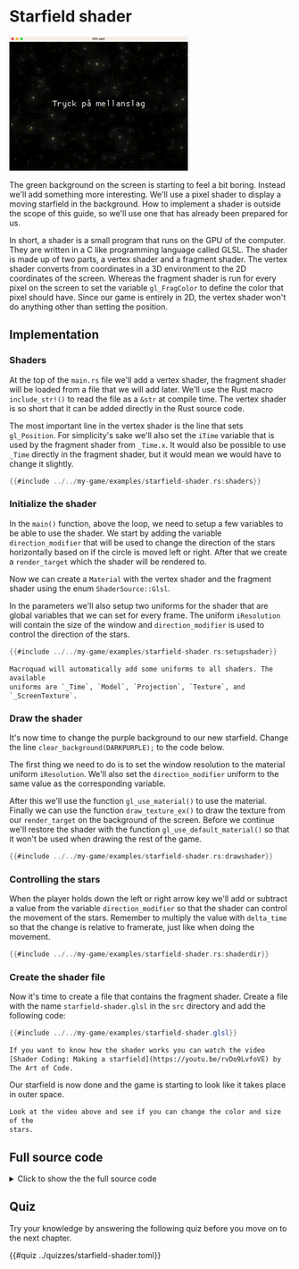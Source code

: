 # Starfield shader

![Screenshot](images/starfield-shader.gif#center)

The green background on the screen is starting to feel a bit boring. Instead
we'll add something more interesting. We'll use a pixel shader to display a
moving starfield in the background. How to implement a shader is outside the
scope of this guide, so we'll use one that has already been prepared for us.

In short, a shader is a small program that runs on the GPU of the computer.
They are written in a C like programming language called GLSL. The shader is
made up of two parts, a vertex shader and a fragment shader. The vertex shader
converts from coordinates in a 3D environment to the 2D coordinates of the
screen. Whereas the fragment shader is run for every pixel on the screen to
set the variable `gl_FragColor` to define the color that pixel should have.
Since our game is entirely in 2D, the vertex shader won't do anything other
than setting the position.

## Implementation

### Shaders

At the top of the `main.rs` file we'll add a vertex shader, the fragment
shader will be loaded from a file that we will add later. We'll use the Rust
macro `include_str!()` to read the file as a `&str` at compile time. The
vertex shader is so short that it can be added directly in the Rust source
code.

The most important line in the vertex shader is the line that sets
`gl_Position`. For simplicity's sake we'll also set the `iTime` variable that
is used by the fragment shader from `_Time.x`. It would also be possible to
use `_Time` directly in the fragment shader, but it would mean we would have
to change it slightly.

```rust
{{#include ../../my-game/examples/starfield-shader.rs:shaders}}
```

### Initialize the shader

In the `main()` function, above the loop, we need to setup a few variables to
be able to use the shader. We start by adding the variable `direction_modifier`
that will be used to change the direction of the stars horizontally based on
if the circle is moved left or right. After that we create a `render_target`
which the shader will be rendered to.

Now we can create a `Material` with the vertex shader and the fragment shader
using the enum `ShaderSource::Glsl`. 

In the parameters we'll also setup two uniforms for the shader that are global
variables that we can set for every frame. The uniform `iResolution` will
contain the size of the window and `direction_modifier` is used to control the
direction of the stars.

```rust
{{#include ../../my-game/examples/starfield-shader.rs:setupshader}}
```

```admonish info
Macroquad will automatically add some uniforms to all shaders. The available
uniforms are `_Time`, `Model`, `Projection`, `Texture`, and `_ScreenTexture`.
```

### Draw the shader

It's now time to change the purple background to our new starfield. Change the
line `clear_background(DARKPURPLE);` to the code below.

The first thing we need to do is to set the window resolution to the material
uniform `iResolution`. We'll also set the `direction_modifier` uniform to the
same value as the corresponding variable.

After this we'll use the function `gl_use_material()` to use the material.
Finally we can use the function `draw_texture_ex()` to draw the texture from
our `render_target` on the background of the screen. Before we continue we'll
restore the shader with the function `gl_use_default_material()` so that it
won't be used when drawing the rest of the game.

```rust
{{#include ../../my-game/examples/starfield-shader.rs:drawshader}}
```

### Controlling the stars

When the player holds down the left or right arrow key we'll add or subtract a
value from the variable `direction_modifier` so that the shader can control
the movement of the stars. Remember to multiply the value with `delta_time` so
that the change is relative to framerate, just like when doing the movement.

 ```rust [hl,3,7]
{{#include ../../my-game/examples/starfield-shader.rs:shaderdir}}
```

### Create the shader file

Now it's time to create a file that contains the fragment shader. Create a
file with the name `starfield-shader.glsl` in the `src` directory and add the
following code:

```glsl
{{#include ../../my-game/examples/starfield-shader.glsl}}
```

```admonish info
If you want to know how the shader works you can watch the video 
[Shader Coding: Making a starfield](https://youtu.be/rvDo9LvfoVE) by The Art of Code.
```

Our starfield is now done and the game is starting to look like it takes place
in outer space.

```admonish tip title="Challenge" class="challenge"
Look at the video above and see if you can change the color and size of the
stars.
```

<div class="noprint">

## Full source code

<details>
  <summary>Click to show the the full source code</summary>

```rust
{{#include ../../my-game/examples/starfield-shader.rs:all}}
```
</details>
</div>

## Quiz

Try your knowledge by answering the following quiz before you move on to the
next chapter.

{{#quiz ../quizzes/starfield-shader.toml}}
